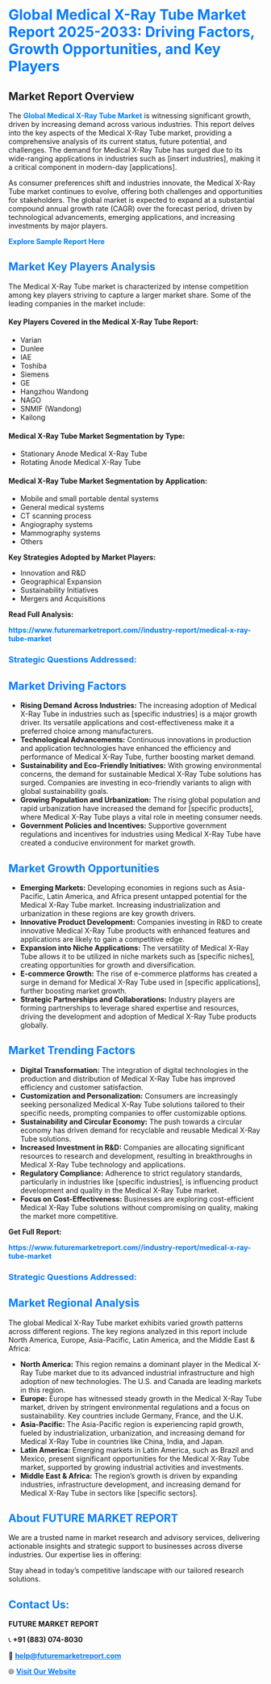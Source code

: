 <h1 style="color: #007BFF;">Global Medical X-Ray Tube Market Report 2025-2033: Driving Factors, Growth Opportunities, and Key Players</h1>

<section id="overview">
<h2>Market Report Overview</h2>
<p>The <a href="https://www.futuremarketreport.com//industry-report/medical-x-ray-tube-market" style="color: #007BFF; text-decoration: none;"><strong>Global Medical X-Ray Tube Market</strong></a> is witnessing significant growth, driven by increasing demand across various industries. This report delves into the key aspects of the Medical X-Ray Tube market, providing a comprehensive analysis of its current status, future potential, and challenges. The demand for Medical X-Ray Tube has surged due to its wide-ranging applications in industries such as [insert industries], making it a critical component in modern-day [applications].</p>
<p>As consumer preferences shift and industries innovate, the Medical X-Ray Tube market continues to evolve, offering both challenges and opportunities for stakeholders. The global market is expected to expand at a substantial compound annual growth rate (CAGR) over the forecast period, driven by technological advancements, emerging applications, and increasing investments by major players.</p>
</section>

<section id="overview">
<p><a href="https://www.futuremarketreport.com//request-sample/reportId=85780" style="color: #007BFF; text-decoration: none;"><strong>Explore Sample Report Here</strong></a></p>
</section>

<section id="key-players">
<h2 style="color: #007BFF;">Market Key Players Analysis</h2>
<p>The Medical X-Ray Tube market is characterized by intense competition among key players striving to capture a larger market share. Some of the leading companies in the market include:</p>
<h4>Key Players Covered in the Medical X-Ray Tube Report:</h4>
<ul><li>Varian</li><li>Dunlee</li><li>IAE</li><li>Toshiba</li><li>Siemens</li><li>GE</li><li>Hangzhou Wandong</li><li>NAGO</li><li>SNMIF (Wandong)</li><li>Kailong</li></ul>
<h4>Medical X-Ray Tube Market Segmentation by Type:</h4>
<ul><li>Stationary Anode Medical X-Ray Tube</li><li>Rotating Anode Medical X-Ray Tube</li></ul>

<h4>Medical X-Ray Tube Market Segmentation by Application:</h4>
<ul><li>Mobile and small portable dental systems</li><li>General medical systems</li><li>CT scanning process</li><li>Angiography systems</li><li>Mammography systems</li><li>Others</li></ul>
<p><strong>Key Strategies Adopted by Market Players:</strong></p>
<ul>
<li>Innovation and R&D</li>
<li>Geographical Expansion</li>
<li>Sustainability Initiatives</li>
<li>Mergers and Acquisitions</li>
</ul>
</section>

<section>
<p><strong>Read Full Analysis: </strong></p><a href="https://www.futuremarketreport.com//industry-report/medical-x-ray-tube-market" style="color: #007BFF; text-decoration: none;"><strong>https://www.futuremarketreport.com//industry-report/medical-x-ray-tube-market</strong></a>
<h3 style="color: #007BFF;">Strategic Questions Addressed:</h3>
</section>

<section id="driving-factors">
<h2 style="color: #007BFF;">Market Driving Factors</h2>
<ul>
<li><strong>Rising Demand Across Industries:</strong> The increasing adoption of Medical X-Ray Tube in industries such as [specific industries] is a major growth driver. Its versatile applications and cost-effectiveness make it a preferred choice among manufacturers.</li>
<li><strong>Technological Advancements:</strong> Continuous innovations in production and application technologies have enhanced the efficiency and performance of Medical X-Ray Tube, further boosting market demand.</li>
<li><strong>Sustainability and Eco-Friendly Initiatives:</strong> With growing environmental concerns, the demand for sustainable Medical X-Ray Tube solutions has surged. Companies are investing in eco-friendly variants to align with global sustainability goals.</li>
<li><strong>Growing Population and Urbanization:</strong> The rising global population and rapid urbanization have increased the demand for [specific products], where Medical X-Ray Tube plays a vital role in meeting consumer needs.</li>
<li><strong>Government Policies and Incentives:</strong> Supportive government regulations and incentives for industries using Medical X-Ray Tube have created a conducive environment for market growth.</li>
</ul>
</section>

<section id="growth-opportunities">
<h2 style="color: #007BFF;">Market Growth Opportunities</h2>
<ul>
<li><strong>Emerging Markets:</strong> Developing economies in regions such as Asia-Pacific, Latin America, and Africa present untapped potential for the Medical X-Ray Tube market. Increasing industrialization and urbanization in these regions are key growth drivers.</li>
<li><strong>Innovative Product Development:</strong> Companies investing in R&D to create innovative Medical X-Ray Tube products with enhanced features and applications are likely to gain a competitive edge.</li>
<li><strong>Expansion into Niche Applications:</strong> The versatility of Medical X-Ray Tube allows it to be utilized in niche markets such as [specific niches], creating opportunities for growth and diversification.</li>
<li><strong>E-commerce Growth:</strong> The rise of e-commerce platforms has created a surge in demand for Medical X-Ray Tube used in [specific applications], further boosting market growth.</li>
<li><strong>Strategic Partnerships and Collaborations:</strong> Industry players are forming partnerships to leverage shared expertise and resources, driving the development and adoption of Medical X-Ray Tube products globally.</li>
</ul>
</section>

<section id="trending-factors">
<h2 style="color: #007BFF;">Market Trending Factors</h2>
<ul>
<li><strong>Digital Transformation:</strong> The integration of digital technologies in the production and distribution of Medical X-Ray Tube has improved efficiency and customer satisfaction.</li>
<li><strong>Customization and Personalization:</strong> Consumers are increasingly seeking personalized Medical X-Ray Tube solutions tailored to their specific needs, prompting companies to offer customizable options.</li>
<li><strong>Sustainability and Circular Economy:</strong> The push towards a circular economy has driven demand for recyclable and reusable Medical X-Ray Tube solutions.</li>
<li><strong>Increased Investment in R&D:</strong> Companies are allocating significant resources to research and development, resulting in breakthroughs in Medical X-Ray Tube technology and applications.</li>
<li><strong>Regulatory Compliance:</strong> Adherence to strict regulatory standards, particularly in industries like [specific industries], is influencing product development and quality in the Medical X-Ray Tube market.</li>
<li><strong>Focus on Cost-Effectiveness:</strong> Businesses are exploring cost-efficient Medical X-Ray Tube solutions without compromising on quality, making the market more competitive.</li>
</ul>
</section>

<section>
<p><strong>Get Full Report: </strong></p><a href="https://www.futuremarketreport.com//industry-report/medical-x-ray-tube-market" style="color: #007BFF; text-decoration: none;"><strong>https://www.futuremarketreport.com//industry-report/medical-x-ray-tube-market</strong></a>
<h3 style="color: #007BFF;">Strategic Questions Addressed:</h3>
</section>


<section id="regional-analysis">
<h2 style="color: #007BFF;">Market Regional Analysis</h2>
<p>The global Medical X-Ray Tube market exhibits varied growth patterns across different regions. The key regions analyzed in this report include North America, Europe, Asia-Pacific, Latin America, and the Middle East & Africa:</p>
<ul>
<li><strong>North America:</strong> This region remains a dominant player in the Medical X-Ray Tube market due to its advanced industrial infrastructure and high adoption of new technologies. The U.S. and Canada are leading markets in this region.</li>
<li><strong>Europe:</strong> Europe has witnessed steady growth in the Medical X-Ray Tube market, driven by stringent environmental regulations and a focus on sustainability. Key countries include Germany, France, and the U.K.</li>
<li><strong>Asia-Pacific:</strong> The Asia-Pacific region is experiencing rapid growth, fueled by industrialization, urbanization, and increasing demand for Medical X-Ray Tube in countries like China, India, and Japan.</li>
<li><strong>Latin America:</strong> Emerging markets in Latin America, such as Brazil and Mexico, present significant opportunities for the Medical X-Ray Tube market, supported by growing industrial activities and investments.</li>
<li><strong>Middle East & Africa:</strong> The region’s growth is driven by expanding industries, infrastructure development, and increasing demand for Medical X-Ray Tube in sectors like [specific sectors].</li>
</ul>
</section>

<footer>
<h2 style="color: #007BFF;">About FUTURE MARKET REPORT</h2>
<p>We are a trusted name in market research and advisory services, delivering actionable insights and strategic support to businesses across diverse industries. Our expertise lies in offering:</p>

<p>Stay ahead in today’s competitive landscape with our tailored research solutions.</p>

<h2 style="color: #007BFF;">Contact Us:</h2>
<p><strong>FUTURE MARKET REPORT</strong></p>
<p>📞 <strong>+91 (883) 074-8030</strong></p>
<p>📧 <strong><a href="mailto:help@futuremarketreport.com" style="color: #007BFF;">help@futuremarketreport.com</a></strong></p>
<p>🌐 <strong><a href="https://www.futuremarketreport.com/" style="color: #007BFF;">Visit Our Website</a></strong></p>
</footer>